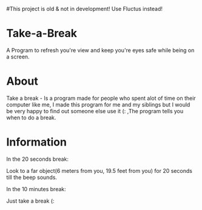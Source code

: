 #This project is old & not in development! Use Fluctus instead!
# Take-a-Break
A Program to refresh you're view and keep you're eyes safe while being on a screen.
# About
Take a break - Is a program made for people who spent alot of time on their computer like me,
I made this program for me and my siblings but I would be very happy to find out someone else use it (: 
,The program tells you when to do a break.
# Information
In the 20 seconds break:

Look to a far object(6 meters from you, 19.5 feet from you) for 20 seconds till the beep sounds.

In the 10 minutes break:

Just take a break (:

